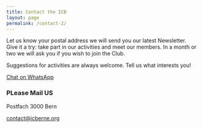 ---title: Contact the ICBlayout: pagepermalink: /contact-2/---Let us know your postal address we will send you our latest Newsletter. Give it a try: take part in our activities and meet our members. In a month or two we will ask you if you wish to join the Club.
Suggestions for activities are always welcome. Tell us what interests you!
[Chat on WhatsApp](https://api.whatsapp.com/send?phone=&amp;text=Hi%2C%20I%20got%20your%20WhatsApp%20information%20from%20your%20website.)


### PLease Mail US
Postfach3000 Bern
[contact@icberne.org](mailto:contact@example.com)






